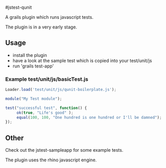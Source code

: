 #jstest-qunit

A grails plugin which runs javascript tests.

The plugin is in a very early stage.

## Usage
 - install the plugin
 - have a look at the sample test which is copied into your test/unit/js
 - run 'grails test-app'
 
 ### Example test/unit/js/basicTest.js
 ```javascript
Loader.load('test/unit/js/qunit-boilerplate.js');

module("My Test module");

test("successful test", function() {
	  ok(true, "Life's good" );
	  equal(100, 100, "One hundred is one hundred or I'll be damned");
});
 
```

## Other
Check out the jstest-sampleapp for some example tests.

The plugin uses the rhino javascript engine.